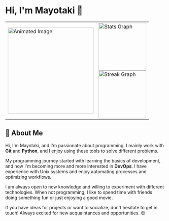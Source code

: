 # Hi, I'm Mayotaki 👋

<table>
  <tr>
    <td><img src="https://i.gifer.com/1dTC.gif" width="270" alt="Animated Image"></td>
    <td>
      <img src="https://github-readme-stats.vercel.app/api?username=Mayotaki&hide_title=true&show_icons=true&include_all_commits=true&theme=ambient_gradient&locale=en&hide_border=true" height="150" alt="Stats Graph" /><br>
      <img src="https://streak-stats.demolab.com?user=Mayotaki&locale=en&mode=daily&theme=ambient_gradient&hide_border=true" height="150" alt="Streak Graph" />
    </td>
  </tr>
</table>

## 🐾 About Me

Hi, I'm Mayotaki, and I'm passionate about programming. I mainly work with **Git** and **Python**, and I enjoy using these tools to solve different problems. 

My programming journey started with learning the basics of development, and now I'm becoming more and more interested in **DevOps**. I have experience with Unix systems and enjoy automating processes and optimizing workflows. 

I am always open to new knowledge and willing to experiment with different technologies. When not programming, I like to spend time with friends doing something fun or just enjoying a good movie.

If you have ideas for projects or want to socialize, don't hesitate to get in touch! Always excited for new acquaintances and opportunities. 😊
